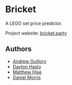 Bricket
=======
A LEGO set price predictor.

Project website: [bricket.party](https://bricket.party)

Authors
-------
* [Andrew Guillory](https://github.com/aguill79)
* [Dayton Hasty](https://github.com/dayt0n)
* [Matthew Hise](https://github.com/portspins)
* [Daniel Morris](https://github.com/dwmUAH)

